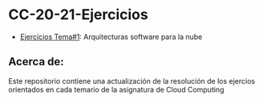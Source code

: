 # CC-20-21-Ejercicios

- [Ejercicios Tema#1](https://github.com/ccvaillant1992/CC-20-21-Ejercicios/blob/master/docs/Ejercicios-Tema1.md): Arquitecturas software para la nube

## Acerca de:
Este repositorio contiene una actualización de la resolución de los ejercios orientados en cada temario de la asignatura de Cloud Computing


